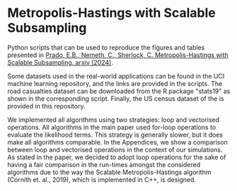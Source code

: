 # Metropolis-Hastings with Scalable Subsampling
Python scripts that can be used to reproduce the figures and tables presented in [Prado, E.B., Nemeth, C., Sherlock, C. Metropolis-Hastings with Scalable Subsampling. arxiv (2024)]([https://arxiv.org/pdf/2407.19602]).


Some datasets used in the real-world applications can be found in the UCI machine learning repository, and the links are provided in the scripts. The road casualties dataset can be downloaded from the R package "stats19" as shown in the corresponding script. Finally, the US census dataset of the is provided in this repository.

We implemented all algorithms using two strategies: loop and vectorised operations. All algorithms in the main paper used for-loop operations to evaluate the likelihood terms. This strategy is generally slower, but it does make all algorithms comparable. In the Appendices, we show a comparison between loop and vectorised operations in the context of our simulations. As stated in the paper, we decided to adopt loop operations for the sake of having a fair comparison in the run-times amongst the considered algorithms due to the way the Scalable Metropolis-Hastings algorithm (Cornith et. al., 2019), which is implemented in C++, is designed.
